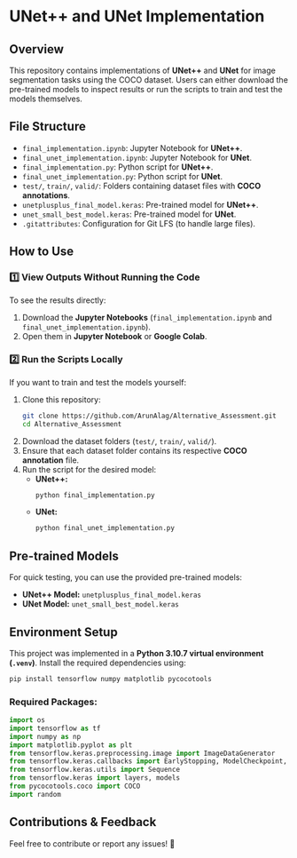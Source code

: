 # UNet++ and UNet Implementation

## Overview
This repository contains implementations of **UNet++** and **UNet** for image segmentation tasks using the COCO dataset. Users can either download the pre-trained models to inspect results or run the scripts to train and test the models themselves.

## File Structure
- `final_implementation.ipynb`: Jupyter Notebook for **UNet++**.
- `final_unet_implementation.ipynb`: Jupyter Notebook for **UNet**.
- `final_implementation.py`: Python script for **UNet++**.
- `final_unet_implementation.py`: Python script for **UNet**.
- `test/`, `train/`, `valid/`: Folders containing dataset files with **COCO annotations**.
- `unetplusplus_final_model.keras`: Pre-trained model for **UNet++**.
- `unet_small_best_model.keras`: Pre-trained model for **UNet**.
- `.gitattributes`: Configuration for Git LFS (to handle large files).

## How to Use
### 1️⃣ View Outputs Without Running the Code
To see the results directly:
1. Download the **Jupyter Notebooks** (`final_implementation.ipynb` and `final_unet_implementation.ipynb`).
2. Open them in **Jupyter Notebook** or **Google Colab**.

### 2️⃣ Run the Scripts Locally
If you want to train and test the models yourself:
1. Clone this repository:
   ```sh
   git clone https://github.com/ArunAlag/Alternative_Assessment.git
   cd Alternative_Assessment
   ```
2. Download the dataset folders (`test/`, `train/`, `valid/`).
3. Ensure that each dataset folder contains its respective **COCO annotation** file.
4. Run the script for the desired model:
   - **UNet++:**
     ```sh
     python final_implementation.py
     ```
   - **UNet:**
     ```sh
     python final_unet_implementation.py
     ```

## Pre-trained Models
For quick testing, you can use the provided pre-trained models:
- **UNet++ Model:** `unetplusplus_final_model.keras`
- **UNet Model:** `unet_small_best_model.keras`

## Environment Setup
This project was implemented in a **Python 3.10.7 virtual environment (`.venv`)**. Install the required dependencies using:
```sh
pip install tensorflow numpy matplotlib pycocotools
```

### Required Packages:
```python
import os
import tensorflow as tf
import numpy as np
import matplotlib.pyplot as plt
from tensorflow.keras.preprocessing.image import ImageDataGenerator
from tensorflow.keras.callbacks import EarlyStopping, ModelCheckpoint, ReduceLROnPlateau
from tensorflow.keras.utils import Sequence
from tensorflow.keras import layers, models
from pycocotools.coco import COCO
import random
```

## Contributions & Feedback
Feel free to contribute or report any issues! 🚀

